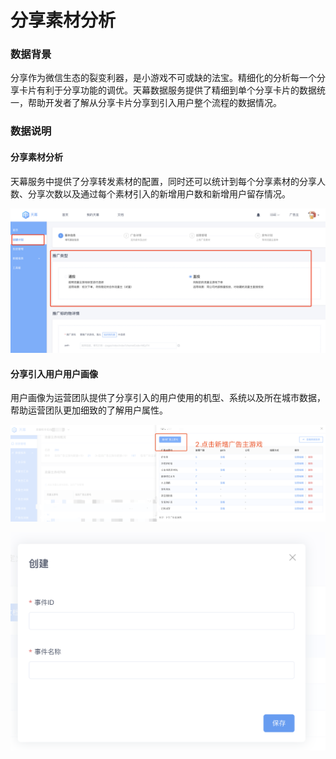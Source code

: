 # 分享素材分析

### **数据背景**

分享作为微信生态的裂变利器，是小游戏不可或缺的法宝。精细化的分析每一个分享卡片有利于分享功能的调优。天幕数据服务提供了精细到单个分享卡片的数据统一，帮助开发者了解从分享卡片分享到引入用户整个流程的数据情况。

### **数据说明**

#### 分享素材分析

天幕服务中提供了分享转发素材的配置，同时还可以统计到每个分享素材的分享人数、分享次数以及通过每个素材引入的新增用户数和新增用户留存情况。

![](../../.gitbook/assets/image%20%2855%29.png)

#### 分享引入用户用户画像

用户画像为运营团队提供了分享引入的用户使用的机型、系统以及所在城市数据，帮助运营团队更加细致的了解用户属性。

![](../../.gitbook/assets/image%20%28198%29.png)

![](../../.gitbook/assets/image%20%2885%29.png)

